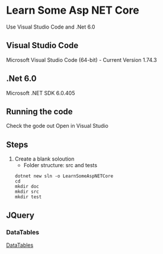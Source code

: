 # Learn Some Asp NET Core
 Use Visual Studio Code and .Net 6.0

## Visual Studio Code
 Microsoft Visual Studio Code (64-bit) - Current
 Version 1.74.3

## .Net 6.0
 Microsoft .NET SDK 6.0.405

## Running the code
 Check the gode out
 Open in Visual Studio

## Steps

 1. Create a blank soloution
    - Folder structure: src and tests
    ```
    dotnet new sln -o LearnSomeAspNETCore
    cd 
    mkdir doc
    mkdir src
    mkdir test
    ```    


## JQuery
### DataTables
[DataTables](doc/JQuery/DataTables/DataTables.md)


